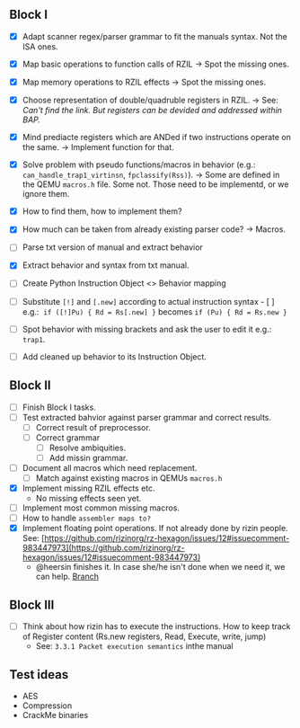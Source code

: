 
## Block I

- [x]   Adapt scanner regex/parser grammar to fit the manuals syntax. Not the ISA ones.
- [x]   Map basic operations to function calls of RZIL → Spot the missing ones.
- [x]   Map memory operations to RZIL effects → Spot the missing ones.
- [x]   Choose representation of double/quadruble registers in RZIL. -> See: _Can't find the link. But registers can be devided and addressed within BAP._
  - [x]   Mind prediacte registers which are ANDed if two instructions operate on the same.  -> Implement function for that.
- [x]   Solve problem with pseudo functions/macros in behavior (e.g.: `can_handle_trap1_virtinsn`, `fpclassify(Rss)`). -> Some are defined in the QEMU `macros.h` file. Some not. Those need to be implementd, or we ignore them.
  - [x]   How to find them, how to implement them?
  - [x]   How much can be taken from already existing parser code? -> Macros.

- [ ]   Parse txt version of manual and extract behavior
  - [x]   Extract behavior and syntax from txt manual.
  - [ ]   Create Python Instruction Object <> Behavior mapping
  - [ ]   Substitute `[!]` and `[.new]` according to actual instruction syntax
    - [ ]   e.g.:  `if ([!]Pu) { Rd = Rs[.new] }` becomes `if (Pu) { Rd = Rs.new }`
  - [ ]   Spot behavior with missing brackets and ask the user to edit it e.g.: `trap1`.
  - [ ]   Add cleaned up behavior to its Instruction Object.

## Block II

- [ ] Finish Block I tasks.
- [ ] Test extracted bahvior against parser grammar and correct results.
  - [ ] Correct result of preprocessor.
  - [ ] Correct grammar
    - [ ] Resolve ambiquities.
    - [ ] Add missin grammar.
- [ ] Document all macros which need replacement.
  - [ ] Match against existing macros in QEMUs `macros.h`
- [x] Implement missing RZIL effects etc.
  - No missing effects seen yet.
- [ ] Implement most common missing macros.
- [ ] How to handle `assembler maps to?`
- [x] Implement floating point operations. If not already done by rizin people. See: [https://github.com/rizinorg/rz-hexagon/issues/12#issuecomment-983447973](https://github.com/rizinorg/rz-hexagon/issues/12#issuecomment-983447973)
  - @heersin finishes it. In case she/he isn't done when we need it, we can help. [Branch](https://github.com/Heersin/rizin/commits/rz_util_float)

## Block III

- [ ] Think about how rizin has to execute the instructions. How to keep track of Register content (Rs.new registers, Read, Execute, write, jump)
    *  See: `3.3.1 Packet execution semantics` inthe manual

## Test ideas

- AES
- Compression
- CrackMe binaries
